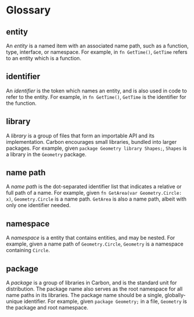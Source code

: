 # Glossary

<!--
Part of the Carbon Language project, under the Apache License v2.0 with LLVM
Exceptions. See /LICENSE for license information.
SPDX-License-Identifier: Apache-2.0 WITH LLVM-exception
-->

## entity

An _entity_ is a named item with an associated name path, such as a function,
type, interface, or namespace. For example, in `fn GetTime()`, `GetTime` refers
to an entity which is a function.

## identifier

An _identifier_ is the token which names an entity, and is also used in code to
refer to the entity. For example, in `fn GetTime()`, `GetTime` is the identifier
for the function.

## library

A _library_ is a group of files that form an importable API and its
implementation. Carbon encourages small libraries, bundled into larger packages.
For example, given `package Geometry library Shapes;`, `Shapes` is a library in
the `Geometry` package.

## name path

A _name path_ is the dot-separated identifier list that indicates a relative or
full path of a name. For example, given `fn GetArea(var Geometry.Circle: x)`,
`Geometry.Circle` is a name path. `GetArea` is also a name path, albeit with
only one identifier needed.

## namespace

A _namespace_ is a entity that contains entities, and may be nested. For
example, given a name path of `Geometry.Circle`, `Geometry` is a namespace
containing `Circle`.

## package

A _package_ is a group of libraries in Carbon, and is the standard unit for
distribution. The package name also serves as the root namespace for all name
paths in its libraries. The package name should be a single, globally-unique
identifier. For example, given `package Geometry;` in a file, `Geometry` is the
package and root namespace.
